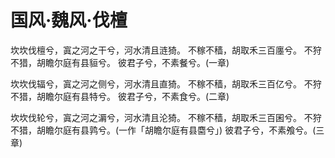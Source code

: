 # 国风·魏风·伐檀

坎坎伐檀兮，寘之河之干兮，河水清且涟猗。
不稼不穑，胡取禾三百廛兮。
不狩不猎，胡瞻尔庭有县貆兮。
彼君子兮，不素餐兮。(一章)

坎坎伐辐兮，寘之河之侧兮，河水清且直猗。
不稼不穑，胡取禾三百亿兮。
不狩不猎，胡瞻尔庭有县特兮。
彼君子兮，不素食兮。(二章)

坎坎伐轮兮，寘之河之漘兮，河水清且沦猗。
不稼不穑，胡取禾三百囷兮。
不狩不猎，胡瞻尔庭有县鹑兮。(一作「胡瞻尔庭有县麕兮」)
彼君子兮，不素飧兮。(三章)

